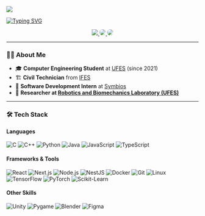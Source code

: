 <!-- <img width=100% src="https://capsule-render.vercel.app/api?type=waving&color=282A36&height=120&section=header"/> -->

![](https://api.visitorbadge.io/api/VisitorHit?user=fiorotticaio&countColor=%237B1E7A)

[![Typing SVG](https://readme-typing-svg.herokuapp.com/?color=ffffff&size=35&center=true&vCenter=true&width=1000&lines=Hi,+I'm+Caio+Fiorotti!;Welcome+to+my+GitHub!+:%29)](https://git.io/typing-svg)

<div align="center">
  <a href="mailto:caiofiorotti@gmail.com"> 
    <img src="https://img.shields.io/badge/-Gmail-%23333?style=for-the-badge&logo=gmail&logoColor=white" target="_blank">
  </a>
  <a href="https://www.linkedin.com/in/caio-fiorotti-691968210/" target="_blank">
    <img src="https://img.shields.io/badge/-LinkedIn-%230077B5?style=for-the-badge&logo=linkedin&logoColor=white" style="border-radius: 30px" target="_blank">
  </a>
  <a href="https://drive.google.com/file/d/1hpxynl5S77mT1yM7WQGPH0CsFcHLahHB/view?usp=sharing" target="_blank">
    <img src="https://img.shields.io/badge/-Curriculum-%23FF5733?style=for-the-badge&logo=adobeacrobatreader&logoColor=white" style="border-radius: 30px" target="_blank">
  </a>
</div>

---

### 👨‍💻 About Me
- 🎓 **Computer Engineering Student** at [UFES](https://www.ufes.br/) (since 2021)  
- 🏗️ **Civil Technician** from [IFES](https://www.ifes.edu.br/)  
- 🦾 **Software Development Intern** at [Symbios](https://www.instagram.com/symbios.br/)  
- 🔬 **Researcher at [Robotics and Biomechanics Laboratory (UFES)](https://labguara.ufes.br/)**

---

### 🛠 Tech Stack
#### Languages
![C](https://img.shields.io/badge/-C-00599C?style=for-the-badge&logo=c&logoColor=white)
![C++](https://img.shields.io/badge/-C++-00599C?style=for-the-badge&logo=c%2B%2B&logoColor=white)
![Python](https://img.shields.io/badge/-Python-3776AB?style=for-the-badge&logo=python&logoColor=white)
![Java](https://img.shields.io/badge/-Java-007396?style=for-the-badge&logo=java&logoColor=white)
![JavaScript](https://img.shields.io/badge/-JavaScript-F7DF1E?style=for-the-badge&logo=javascript&logoColor=black)
![TypeScript](https://img.shields.io/badge/-TypeScript-3178C6?style=for-the-badge&logo=typescript&logoColor=white)

#### Frameworks & Tools
![React](https://img.shields.io/badge/-React-61DAFB?style=for-the-badge&logo=react&logoColor=black)
![Next.js](https://img.shields.io/badge/-Next.js-000000?style=for-the-badge&logo=next.js&logoColor=white)
![Node.js](https://img.shields.io/badge/-Node.js-339933?style=for-the-badge&logo=node.js&logoColor=white)
![NestJS](https://img.shields.io/badge/-NestJS-E0234E?style=for-the-badge&logo=nestjs&logoColor=white)
![Docker](https://img.shields.io/badge/-Docker-2496ED?style=for-the-badge&logo=docker&logoColor=white)
![Git](https://img.shields.io/badge/-Git-F05032?style=for-the-badge&logo=git&logoColor=white)
![Linux](https://img.shields.io/badge/-Linux-FCC624?style=for-the-badge&logo=linux&logoColor=black)
![TensorFlow](https://img.shields.io/badge/-TensorFlow-FF6F00?style=for-the-badge&logo=tensorflow&logoColor=white)
![PyTorch](https://img.shields.io/badge/-PyTorch-EE4C2C?style=for-the-badge&logo=pytorch&logoColor=white)
![Scikit-Learn](https://img.shields.io/badge/-Scikit%20Learn-F7931E?style=for-the-badge&logo=scikitlearn&logoColor=white)

#### Other Skills
![Unity](https://img.shields.io/badge/-Unity-000000?style=for-the-badge&logo=unity&logoColor=white)
![Pygame](https://img.shields.io/badge/-Pygame-3776AB?style=for-the-badge&logo=python&logoColor=white)
![Blender](https://img.shields.io/badge/-Blender-F5792A?style=for-the-badge&logo=blender&logoColor=white)
![Figma](https://img.shields.io/badge/-Figma-F24E1E?style=for-the-badge&logo=figma&logoColor=white)

<!-- <img width=100% src="https://capsule-render.vercel.app/api?type=waving&color=282A36&height=120&section=footer"/> -->

